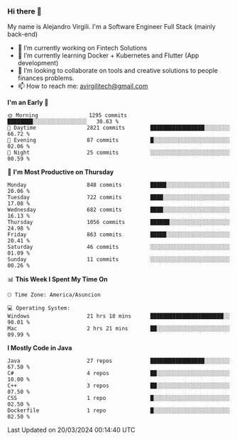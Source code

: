 ### Hi there 👋

My name is Alejandro Virgili. I'm a Software Engineer Full Stack (mainly back-end)


- 🔭 I’m currently working on Fintech Solutions
- 🌱 I’m currently learning Docker + Kubernetes and Flutter (App development)
- 👯 I’m looking to collaborate on tools and creative solutions to people finances problems.
- 📫 How to reach me: avirgilitech@gmail.com
  
<!--START_SECTION:waka-->
**I'm an Early 🐤** 

```text
🌞 Morning                1295 commits        ████████░░░░░░░░░░░░░░░░░   30.63 % 
🌆 Daytime                2821 commits        █████████████████░░░░░░░░   66.72 % 
🌃 Evening                87 commits          █░░░░░░░░░░░░░░░░░░░░░░░░   02.06 % 
🌙 Night                  25 commits          ░░░░░░░░░░░░░░░░░░░░░░░░░   00.59 % 
```
📅 **I'm Most Productive on Thursday** 

```text
Monday                   848 commits         █████░░░░░░░░░░░░░░░░░░░░   20.06 % 
Tuesday                  722 commits         ████░░░░░░░░░░░░░░░░░░░░░   17.08 % 
Wednesday                682 commits         ████░░░░░░░░░░░░░░░░░░░░░   16.13 % 
Thursday                 1056 commits        ██████░░░░░░░░░░░░░░░░░░░   24.98 % 
Friday                   863 commits         █████░░░░░░░░░░░░░░░░░░░░   20.41 % 
Saturday                 46 commits          ░░░░░░░░░░░░░░░░░░░░░░░░░   01.09 % 
Sunday                   11 commits          ░░░░░░░░░░░░░░░░░░░░░░░░░   00.26 % 
```


📊 **This Week I Spent My Time On** 

```text
🕑︎ Time Zone: America/Asuncion

💻 Operating System: 
Windows                  21 hrs 18 mins      ███████████████████████░░   90.01 % 
Mac                      2 hrs 21 mins       ██░░░░░░░░░░░░░░░░░░░░░░░   09.99 % 
```

**I Mostly Code in Java** 

```text
Java                     27 repos            █████████████████░░░░░░░░   67.50 % 
C#                       4 repos             ██░░░░░░░░░░░░░░░░░░░░░░░   10.00 % 
C++                      3 repos             ██░░░░░░░░░░░░░░░░░░░░░░░   07.50 % 
CSS                      1 repo              █░░░░░░░░░░░░░░░░░░░░░░░░   02.50 % 
Dockerfile               1 repo              █░░░░░░░░░░░░░░░░░░░░░░░░   02.50 % 
```




 Last Updated on 20/03/2024 00:14:40 UTC
<!--END_SECTION:waka-->
